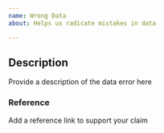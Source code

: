 ```yaml
---
name: Wrong Data
about: Helps us radicate mistakes in data

---
```


## Description
Provide a description of the data error here

### Reference
Add a reference link to support your claim
